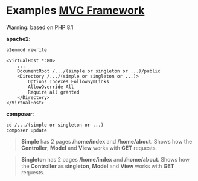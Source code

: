 # Examples [MVC Framework](https://github.com/stuhi/php-mvc)

Warning: based on PHP 8.1

**apache2**:
```
a2enmod rewrite
```
```
<VirtualHost *:80>
    ...
    DocumentRoot /.../(simple or singleton or ...)/public
    <Directory /.../(simple or singleton or ...)>
        Options Indexes FollowSymLinks
        AllowOverride All
        Require all granted
    </Directory>
</VirtualHost>
```
**composer**:
```
cd /.../(simple or singleton or ...)
composer update
```
>**Simple** has 2 pages **/home/index** and **/home/about**.
Shows how the **Controller**, **Model** and **View** works with **GET** requests.

>**Singleton** has 2 pages **/home/index** and **/home/about**.
Shows how the **Controller as singleton**, **Model** and **View** works with **GET** requests.
